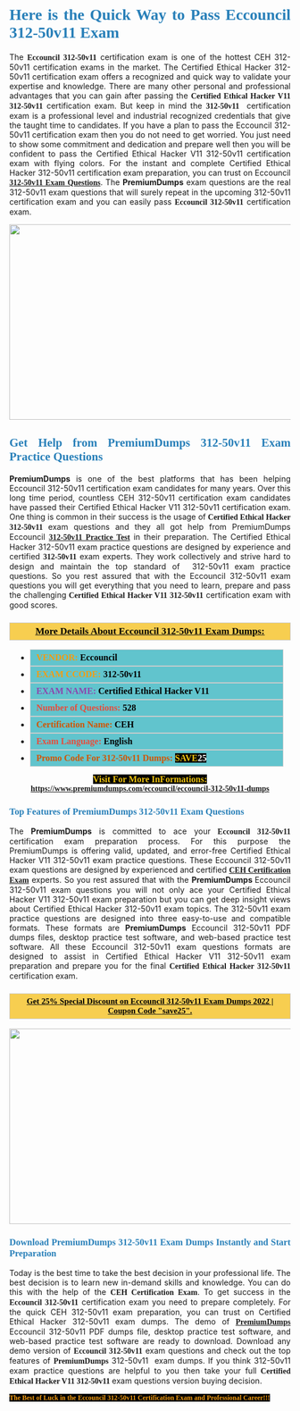 <h1 style="text-align: justify;"><span style="color:#2980b9;"><span style="font-family:Georgia,serif;"><strong>Here is the Quick Way to Pass Eccouncil 312-50v11 Exam</strong></span></span></h1>

<p style="text-align: justify;">The <span style="font-family:Georgia,serif;"><strong>Eccouncil 312-50v11</strong></span> certification exam is one of the hottest CEH 312-50v11 certification exams in the market. The Certified Ethical Hacker 312-50v11 certification exam offers a recognized and quick way to validate your expertise and knowledge. There are many other personal and professional advantages that you can gain after passing the <span style="font-family:Georgia,serif;"><strong>Certified Ethical Hacker V11 312-50v11</strong></span> certification exam. But keep in mind the <span style="font-family:Georgia,serif;"><strong>312-50v11 </strong></span> certification exam is a professional level and industrial recognized credentials that give the taught time to candidates. If you have a plan to pass the Eccouncil 312-50v11 certification exam then you do not need to get worried. You just need to show some commitment and dedication and prepare well then you will be confident to pass the Certified Ethical Hacker V11 312-50v11 certification exam with flying colors. For the instant and complete Certified Ethical Hacker 312-50v11 certification exam preparation, you can trust on Eccouncil <span style="font-family:Georgia,serif;"><strong><a href="https://www.premiumdumps.com/eccouncil/eccouncil-312-50v11-dumps">312-50v11 Exam Questions</a></strong></span>. The <strong>PremiumDumps</strong> exam questions are the real 312-50v11 exam questions that will surely repeat in the upcoming 312-50v11 certification exam and you can easily pass <span style="font-family:Georgia,serif;"><strong>Eccouncil 312-50v11</strong></span> certification exam.</p>

<p style="text-align: center;"><a href="https://www.premiumdumps.com/eccouncil/eccouncil-312-50v11-dumps"><img alt="" src="https://i.imgur.com/VJaqCPg.jpeg" style="width: 700px; height: 350px;" /></a></p>

<h2 style="text-align: justify;"><span style="color:#2980b9;"><span style="font-family:Georgia,serif;"><strong>Get Help from PremiumDumps 312-50v11 Exam Practice Questions</strong> </span></span></h2>

<p style="text-align: justify;"><span style="font-size:14px;"><strong>PremiumDumps</strong></span> is one of the best platforms that has been helping Eccouncil 312-50v11 certification exam candidates for many years. Over this long time period, countless CEH 312-50v11 certification exam candidates have passed their Certified Ethical Hacker V11 312-50v11 certification exam. One thing is common in their success is the usage of<span style="font-family:Georgia,serif;"><strong> Certified Ethical Hacker 312-50v11 </strong></span>exam questions and they all got help from PremiumDumps Eccouncil <a href="https://www.premiumdumps.com/eccouncil/eccouncil-312-50v11-dumps"><span style="font-family:Georgia,serif;"><strong>312-50v11 Practice Test</strong></span></a> in their preparation. The Certified Ethical Hacker 312-50v11 exam practice questions are designed by experience and certified <span style="font-family:Georgia,serif;"><strong> 312-50v11</strong></span> exam experts. They work collectively and strive hard to design and maintain the top standard of  312-50v11<strong> </strong>exam practice questions. So you rest assured that with the Eccouncil 312-50v11 exam questions you will get everything that you need to learn, prepare and pass the challenging<span style="font-family:Georgia,serif;"><strong> Certified Ethical Hacker V11 312-50v11</strong></span> certification exam with good scores.</p>

<h3 style="background: #f7ce50; border: 1px solid rgb(204, 204, 204); padding: 5px 10px; text-align: center;"><span style="font-family:Georgia,serif;"><u><u><span style="color:#000000;"><span style="font-size:11pt"><span style="line-height:normal"><b><span style="font-size:13.0pt"><span cambria="">More Details About Eccouncil 312-50v11 Exam Dumps:</span></span></b></span></span></span></u></u></span></h3>

<ul>
	<li style="margin:0cm 10pt">
	<div style="background:#61c4cd; border: 1px solid rgb(204, 204, 204); padding: 5px 10px; text-align: justify;"><span style="font-family:Georgia,serif;"><span style="font-size:11pt"><span style="line-height:normal"><b><span style="font-size:12.0pt"><span new="" roman="" times=""><span style="color:#f39c12;">VENDOR:</span> <span style="color:#000000;">Eccouncil</span></span></span></b></span></span></span></div>
	</li>
	<li style="margin:0cm 10pt">
	<div style="background: #61c4cd; border: 1px solid rgb(204, 204, 204); padding: 5px 10px; text-align: justify;"><span style="font-family:Georgia,serif;"><span style="font-size:11pt"><span style="line-height:normal"><b><span style="font-size:12.0pt"><span new="" roman="" times=""><span style="color:#f39c12;">EXAM CCODE:</span> <span style="color:#000000;">312-50v11</span></span></span></b></span></span></span></div>
	</li>
	<li style="margin:0cm 10pt">
	<div style="background: #61c4cd; border: 1px solid rgb(204, 204, 204); padding: 5px 10px; text-align: justify;"><span style="font-family:Georgia,serif;"><span style="font-size:11pt"><span style="line-height:normal"><b><span style="font-size:12.0pt"><span new="" roman="" times=""><span style="color:#8e44ad;">EXAM NAME:</span> <span style="color:#000000;">Certified Ethical Hacker V11</span></span></span></b></span></span></span></div>
	</li>
	<li style="margin:0cm 10pt">
	<div style="background: #61c4cd; border: 1px solid rgb(204, 204, 204); padding: 5px 10px;"><span style="font-family:Georgia,serif;"><span style="font-size:11pt"><span style="line-height:normal"><b><span style="font-size:12.0pt"><span new="" roman="" times=""><span style="color:#e74c3c;">Number of Questions:</span><span style="color:#000000;"><span style="color:#f1c40f;"> </span>528</span></span></span></b></span></span></span></div>
	</li>
	<li style="margin:0cm 10pt">
	<div style="background: #61c4cd; border: 1px solid rgb(204, 204, 204); padding: 5px 10px; text-align: justify;"><span style="font-family:Georgia,serif;"><span style="font-size:11pt"><span style="line-height:normal"><b><span style="font-size:12.0pt"><span new="" roman="" times=""><span style="color:#d35400;">Certification Name:</span> <span style="color:#000000;">CEH</span></span></span></b></span></span></span></div>
	</li>
	<li style="margin:0cm 10pt">
	<div style="background: #61c4cd; border: 1px solid rgb(204, 204, 204); padding: 5px 10px; text-align: justify;"><span style="font-family:Georgia,serif;"><span style="font-size:11pt"><span style="line-height:normal"><b><span style="font-size:12.0pt"><span new="" roman="" times=""><span style="color:#e74c3c;">Exam Language:</span> <span style="color:#000000;">English</span></span></span></b></span></span></span></div>
	</li>
	<li style="margin:0cm 10pt">
	<div style="background: #61c4cd; border: 1px solid rgb(204, 204, 204); padding: 5px 10px;"><span style="font-family:Georgia,serif;"><span style="font-size:11pt"><span style="line-height:normal"><b><span style="font-size:12.0pt"><span new="" roman="" times=""><span style="color:#d35400;">Promo Code For 312-50v11 Dumps:</span><span style="color:#f1c40f;"> <span style="background-color:#000000;">SAVE</span></span><span style="color:#ffffff;"><span style="background-color:#000000;">25</span></span></span></span></b></span></span></span></div>
	</li>
</ul>

<p style="text-align: center;"><span style="font-family:Georgia,serif;"><strong><span style="font-size:16px;"><span style="color:#f1c40f;"><span style="background-color:#000000;">Visit For More InFormations:</span></span></span> <a href="https://www.premiumdumps.com/eccouncil/eccouncil-312-50v11-dumps">https://www.premiumdumps.com/eccouncil/eccouncil-312-50v11-dumps</a></strong></span></p>

<h3 style="text-align: justify;"><span style="color:#2980b9;"><span style="font-family:Georgia,serif;"><span style="font-family:Georgia,serif;"><strong>Top Features of PremiumDumps 312-50v11 Exam Questions</strong></span></span></span></h3>

<p style="text-align: justify;">The <span style="font-size:14px;"><strong>PremiumDumps</strong></span> is committed to ace your<span style="font-family:Georgia,serif;"><strong> Eccouncil 312-50v11</strong></span> certification exam preparation process. For this purpose the PremiumDumps is offering valid, updated, and error-free Certified Ethical Hacker V11 312-50v11 exam practice questions. These Eccouncil 312-50v11 exam questions are designed by experienced and certified <a href="https://www.premiumdumps.com/eccouncil/eccouncil-ceh-exam-dumps"><span style="font-family:Georgia,serif;"><strong>CEH Certification Exam</strong></span></a> experts. So you rest assured that with the <span style="font-size:14px;"><strong>PremiumDumps </strong></span>Eccouncil 312-50v11 exam questions you will not only ace your Certified Ethical Hacker V11 312-50v11 exam preparation but you can get deep insight views about Certified Ethical Hacker 312-50v11 exam topics. The 312-50v11 exam practice questions are designed into three easy-to-use and compatible formats. These formats are <strong>PremiumDumps</strong> Eccouncil 312-50v11 PDF dumps files, desktop practice test software, and web-based practice test software. All these Eccouncil 312-50v11 exam questions formats are designed to assist in Certified Ethical Hacker V11 312-50v11 exam preparation and prepare you for the final <span style="font-family:Georgia,serif;"><strong>Certified Ethical Hacker 312-50v11</strong></span> certification exam.</p>

<h3 style="background: rgb(247, 206, 80); border: 1px solid rgb(204, 204, 204); padding: 5px 10px; text-align: center;"><span style="font-family:Georgia,serif;"><u><span style="color:#000000;"><span style="font-size:11pt;"><span style="line-height:normal;"><b><span cambria="">Get 25% Special Discount on Eccouncil 312-50v11 Exam Dumps 2022 | Coupon Code "save25".</span></b></span></span></span></u></span></h3>

<p style="text-align: center;"><strong><a href="https://www.premiumdumps.com/eccouncil/eccouncil-312-50v11-dumps"><img alt="" src="https://i.imgur.com/F18GQwv.jpeg" style="width: 700px; height: 350px;" /></a></strong></p>

<h3 style="text-align: justify;"><span style="color:#2980b9;"><span style="font-family:Georgia,serif;"><span style="font-family:Georgia,serif;"><strong>Download PremiumDumps 312-50v11 Exam Dumps Instantly and Start Preparation</strong></span></span></span></h3>

<p style="text-align: justify;">Today is the best time to take the best decision in your professional life. The best decision is to learn new in-demand skills and knowledge. You can do this with the help of the <span style="font-family:Georgia,serif;"><strong>CEH Certification Exam</strong></span>. To get success in the <strong><span style="font-family:Georgia,serif;">Eccouncil 312-50v11</span></strong> certification exam you need to prepare completely. For the quick CEH 312-50v11 exam preparation, you can trust on Certified Ethical Hacker 312-50v11 exam dumps. The demo of <a href="https://www.premiumdumps.com/"><span style="font-family:Georgia,serif;"><strong><span style="font-size:14px;">PremiumDumps</span></strong></span></a> Eccouncil 312-50v11 PDF dumps file, desktop practice test software, and web-based practice test software are ready to download. Download any demo version of <span style="font-family:Georgia,serif;"><strong>Eccouncil 312-50v11</strong></span> exam questions and check out the top features of <span style="font-size:14px;"><span style="font-family:Georgia,serif;"><strong>PremiumDumps</strong></span></span> 312-50v11  exam dumps. If you think 312-50v11 exam practice questions are helpful to you then take your full<span style="font-family:Georgia,serif;"><strong> Certified Ethical Hacker V11 312-50v11 </strong></span>exam questions version buying decision.</p>

<p style="text-align: justify;"><span style="color:#f39c12;"><span style="font-size:12px;"><span style="font-family:Georgia,serif;"><strong><span style="background-color:#000000;">The Best of Luck in the Eccouncil 312-50v11 Certification Exam and Professional Career!!!</span></strong></span></span></span></p>
